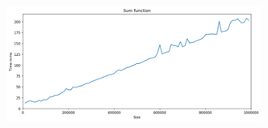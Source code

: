 ![alt text](https://github.com/iaportnov/TZ2/blob/cc86ef2ace25bb496f5d3afbb7795f2cd2b89149/GraphTZ2.png "Рафик-График")
